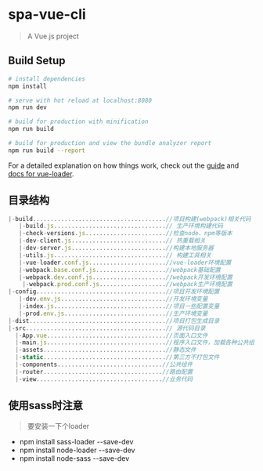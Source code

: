 # spa-vue-cli

> A Vue.js project

## Build Setup

``` bash
# install dependencies
npm install

# serve with hot reload at localhost:8080
npm run dev

# build for production with minification
npm run build

# build for production and view the bundle analyzer report
npm run build --report
```

For a detailed explanation on how things work, check out the [guide](http://vuejs-templates.github.io/webpack/) and [docs for vue-loader](http://vuejs.github.io/vue-loader).

## 目录结构

```javascript
|-build......................................//项目构建(webpack)相关代码
   |-build.js................................// 生产环境构建代码
   |-check-versions.js.......................//检查node、npm等版本
   |-dev-client.js...........................// 热重载相关
   |-dev-server.js...........................//构建本地服务器
   |-utils.js................................// 构建工具相关
   |-vue-loader.conf.js......................//vue-loader环境配置
   |-webpack.base.conf.js....................//webpack基础配置
   |-webpack.dev.conf.js.....................//webpack开发环境配置
    |-webpack.prod.conf.js...................//webpack生产环境配置
|-config.....................................//项目开发环境配置
   |-dev.env.js..............................//开发环境变量
   |-index.js................................//项目一些配置变量
   |-prod.env.js.............................//生产环境变量
|-dist.......................................//项目打包生成目录
|-src........................................// 源代码目录
  |-App.vue..................................//页面入口文件
  |-main.js..................................//程序入口文件，加载各种公共组件
  |-assets...................................//静态文件
  |-static...................................//第三方不打包文件
  |-components..............................//公共组件
  |-router..................................//路由配置
  |-view....................................//业务代码
```


## 使用sass时注意
>要安装一下个loader
* npm install sass-loader --save-dev
* npm install node-loader --save-dev
* npm install node-sass --save-dev
